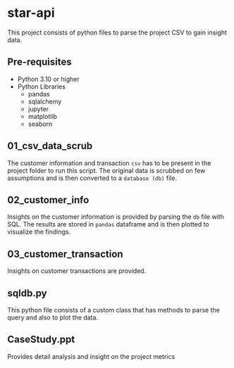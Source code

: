 # star-api

This project consists of python files to parse the project CSV to gain insight data.

## Pre-requisites

- Python 3.10 or higher
- Python Libraries
  - pandas
  - sqlalchemy
  - jupyter
  - matplotlib
  - seaborn

## 01_csv_data_scrub

The customer information and transaction `csv` has to be present in the project folder to run this script. The original data is scrubbed on few assumptions and is then converted to a `database (db)` file.

## 02_customer_info

Insights on the customer information is provided by parsing the `db` file with SQL. The results are stored in `pandas` dataframe and is then plotted to visualize the findings.

## 03_customer_transaction

Insights on customer transactions are provided.

## sqldb.py

This python file consists of a custom class that has methods to parse the query and also to plot the data.

## CaseStudy.ppt

Provides detail analysis and insight on the project metrics